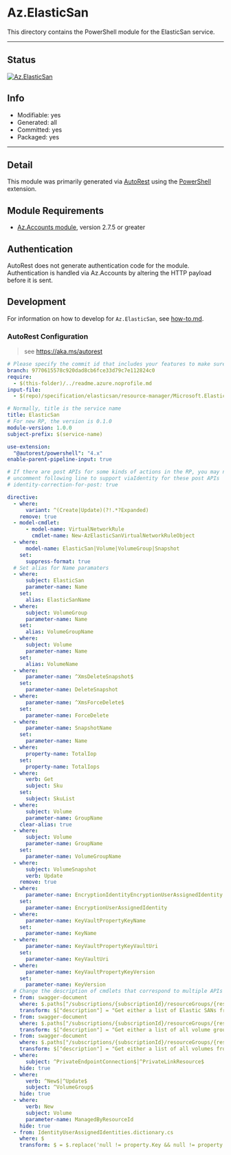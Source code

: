 <!-- region Generated -->
# Az.ElasticSan
This directory contains the PowerShell module for the ElasticSan service.

---
## Status
[![Az.ElasticSan](https://img.shields.io/powershellgallery/v/Az.ElasticSan.svg?style=flat-square&label=Az.ElasticSan "Az.ElasticSan")](https://www.powershellgallery.com/packages/Az.ElasticSan/)

## Info
- Modifiable: yes
- Generated: all
- Committed: yes
- Packaged: yes

---
## Detail
This module was primarily generated via [AutoRest](https://github.com/Azure/autorest) using the [PowerShell](https://github.com/Azure/autorest.powershell) extension.

## Module Requirements
- [Az.Accounts module](https://www.powershellgallery.com/packages/Az.Accounts/), version 2.7.5 or greater

## Authentication
AutoRest does not generate authentication code for the module. Authentication is handled via Az.Accounts by altering the HTTP payload before it is sent.

## Development
For information on how to develop for `Az.ElasticSan`, see [how-to.md](how-to.md).
<!-- endregion -->

### AutoRest Configuration
> see https://aka.ms/autorest

``` yaml
# Please specify the commit id that includes your features to make sure generated codes stable.
branch: 9770615578c920dad8cb6fce33d79c7e112824c0
require:
  - $(this-folder)/../readme.azure.noprofile.md
input-file:
  - $(repo)/specification/elasticsan/resource-manager/Microsoft.ElasticSan/stable/2023-01-01/elasticsan.json

# Normally, title is the service name
title: ElasticSan
# For new RP, the version is 0.1.0
module-version: 1.0.0
subject-prefix: $(service-name)

use-extension: 
  "@autorest/powershell": "4.x"
enable-parent-pipeline-input: true

# If there are post APIs for some kinds of actions in the RP, you may need to 
# uncomment following line to support viaIdentity for these post APIs
# identity-correction-for-post: true

directive:
  - where:
      variant: ^(Create|Update)(?!.*?Expanded)
    remove: true
  - model-cmdlet:
      - model-name: VirtualNetworkRule
        cmdlet-name: New-AzElasticSanVirtualNetworkRuleObject
  - where:
      model-name: ElasticSan|Volume|VolumeGroup|Snapshot
    set:
      suppress-format: true
  # Set alias for Name paramaters
  - where:
      subject: ElasticSan
      parameter-name: Name
    set:
      alias: ElasticSanName
  - where:
      subject: VolumeGroup
      parameter-name: Name 
    set:
      alias: VolumeGroupName
  - where:
      subject: Volume
      parameter-name: Name 
    set:
      alias: VolumeName
  - where:
      parameter-name: ^XmsDeleteSnapshot$
    set:
      parameter-name: DeleteSnapshot
  - where:
      parameter-name: ^XmsForceDelete$
    set:
      parameter-name: ForceDelete
  - where:
      parameter-name: SnapshotName 
    set:
      parameter-name: Name
  - where:
      property-name: TotalIop
    set:
      property-name: TotalIops
  - where:
      verb: Get
      subject: Sku
    set:
      subject: SkuList
  - where:
      subject: Volume
      parameter-name: GroupName
    clear-alias: true
  - where:
      subject: Volume
      parameter-name: GroupName
    set:
      parameter-name: VolumeGroupName
  - where: 
      subject: VolumeSnapshot
      verb: Update
    remove: true
  - where:
      parameter-name: EncryptionIdentityEncryptionUserAssignedIdentity
    set:
      parameter-name: EncryptionUserAssignedIdentity
  - where:
      parameter-name: KeyVaultPropertyKeyName
    set:
      parameter-name: KeyName
  - where:
      parameter-name: KeyVaultPropertyKeyVaultUri
    set:
      parameter-name: KeyVaultUri
  - where:
      parameter-name: KeyVaultPropertyKeyVersion
    set:
      parameter-name: KeyVersion
  # Change the description of cmdlets that correspond to multiple APIs
  - from: swagger-document
    where: $.paths["/subscriptions/{subscriptionId}/resourceGroups/{resourceGroupName}/providers/Microsoft.ElasticSan/elasticSans/{elasticSanName}"].get
    transform: $["description"] = "Get either a list of Elastic SANs from a subscription or a resource group, or get a single Elastic SAN."
  - from: swagger-document
    where: $.paths["/subscriptions/{subscriptionId}/resourceGroups/{resourceGroupName}/providers/Microsoft.ElasticSan/elasticSans/{elasticSanName}/volumegroups/{volumeGroupName}"].get
    transform: $["description"] = "Get either a list of all volume groups from an Elastic SAN or get a single volume group from an Elastic SAN."
  - from: swagger-document
    where: $.paths["/subscriptions/{subscriptionId}/resourceGroups/{resourceGroupName}/providers/Microsoft.ElasticSan/elasticSans/{elasticSanName}/volumegroups/{volumeGroupName}/volumes/{volumeName}"].get
    transform: $["description"] = "Get either a list of all volumes from a volume group or get a single volume from a volume group."
  - where:
      subject: ^PrivateEndpointConnection$|^PrivateLinkResource$
    hide: true
  - where: 
      verb: ^New$|^Update$
      subject: ^VolumeGroup$
    hide: true
  - where: 
      verb: New
      subject: Volume 
      parameter-name: ManagedByResourceId 
    hide: true
  - from: IdentityUserAssignedIdentities.dictionary.cs
    where: $
    transform: $ = $.replace('null != property.Key && null != property.Value', 'null != property.Key');
```
